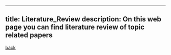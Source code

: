 
---
title: Literature_Review
description: On this web page you can find literature review of topic related papers
---



[back](./)




